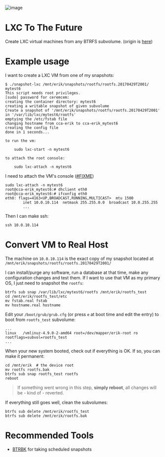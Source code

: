 ![image](https://cloud.githubusercontent.com/assets/6639874/25785684/93dfed2a-338f-11e7-85cb-27e17fb8dfef.png)

# LXC To The Future 

Create LXC virtual machines from any BTRFS subvolume. (origin is [here](https://unix.stackexchange.com/questions/362527/how-to-boot-a-virtual-machine-from-a-regular-folder))

# Example usage

I want to create a LXC VM from one of my snapshots: 


	$ ./snapshot-lxc /mnt/erik/snapshots/rootfs/rootfs.20170429T2001/ mytest6
	This script needs root privileges.
	[sudo] password for ceremcem: 
	creating the container directory: mytest6
	creating a writable snapshot of given subvolume
	Create a snapshot of '/mnt/erik/snapshots/rootfs/rootfs.20170429T2001' in '/var/lib/lxc/mytest6/rootfs'
	emptying the /etc/fstab file
	changing hostname from cca-erik to cca-erik_mytest6
	creating the config file
	done in 1 seconds...

	to run the vm:

		sudo lxc-start -n mytest6

	to attach the root console:

		sudo lxc-attach -n mytest6



I need to attach the VM's console ([#FIXME](https://github.com/aktos-io/lxc-to-the-future/issues/2))

	sudo lxc-attach -n mytest6
	root@cca-erik_mytest6:# dhclient eth0
	root@cca-erik_mytest6:# ifconfig eth0
	eth0: flags=4163<UP,BROADCAST,RUNNING,MULTICAST>  mtu 1500
			inet 10.0.10.114  netmask 255.255.0.0  broadcast 10.0.255.255
			...


Then I can make ssh: 

	ssh 10.0.10.114


# Convert VM to Real Host

The machine on `10.0.10.114` is the exact copy of my snapshot located at `/mnt/erik/snapshots/rootfs/rootfs.20170429T2001/`

I can install/purge any software, run a database at that time, make any configuration changes and test them. If I want to use that VM as my primary OS, I just need to snapshot the `rootfs`: 

    btrfs sub snap /var/lib/lxc/mytest6/rootfs /mnt/erik/rootfs_test
    cd /mnt/erik/rootfs_test/etc
    mv fstab.real fstab
    mv hostname.real hostname

Edit your `/boot/grub/grub.cfg` (or press `e` at boot time and edit the entry) to boot from `rootfs_test` subvolume: 

    ...
    linux	/vmlinuz-4.9.0-2-amd64 root=/dev/mapper/erik-root ro  rootflags=subvol=rootfs_test
    ...
    
When your new system booted, check out if everything is OK. If so, you can make it permanent: 

    cd /mnt/erik  # the device root 
    mv rootfs rootfs.bak 
    btrfs sub snap rootfs_test rootfs 
    reboot 
    
    
> If something went wrong in this step, **simply reboot**, all changes will be - kind of - reverted. 

If everything still goes well, clean the subvolumes: 

    btrfs sub delete /mnt/erik/rootfs_test 
    btrfs sub delete /mnt/erik/rootfs.bak 
    
    
    
# Recommended Tools 

* [BTRBK](https://github.com/digint/btrbk) for taking scheduled snapshots 

